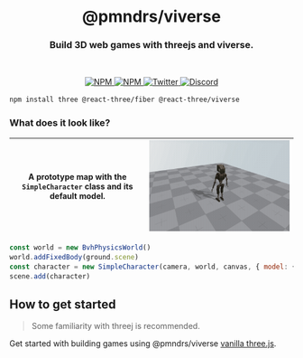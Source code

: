 <h1 align="center">@pmndrs/viverse</h1>
<h3 align="center">Build 3D web games with threejs and viverse.</h3>
<br/>

<p align="center">
  <a href="https://npmjs.com/package/@react-three/viverse" target="_blank">
    <img src="https://img.shields.io/npm/v/@react-three/viverse?style=flat&colorA=000000&colorB=000000" alt="NPM" />
  </a>
  <a href="https://npmjs.com/package/@react-three/viverse" target="_blank">
    <img src="https://img.shields.io/npm/dt/@react-three/viverse.svg?style=flat&colorA=000000&colorB=000000" alt="NPM" />
  </a>
  <a href="https://twitter.com/pmndrs" target="_blank">
    <img src="https://img.shields.io/twitter/follow/pmndrs?label=%40pmndrs&style=flat&colorA=000000&colorB=000000&logo=twitter&logoColor=000000" alt="Twitter" />
  </a>
  <a href="https://discord.gg/ZZjjNvJ" target="_blank">
    <img src="https://img.shields.io/discord/740090768164651008?style=flat&colorA=000000&colorB=000000&label=discord&logo=discord&logoColor=000000" alt="Discord" />
  </a>
</p>

```bash
npm install three @react-three/fiber @react-three/viverse
```

### What does it look like?

| A prototype map with the `SimpleCharacter` class and its default model. | ![render of the code below](../../docs/getting-started/basic-example.gif) |
| --------------------------------------------------------------------------- | --------------------------------------------------------------------- |

```jsx
const world = new BvhPhysicsWorld()
world.addFixedBody(ground.scene)
const character = new SimpleCharacter(camera, world, canvas, { model: { url: profile.activeAvatar?.vrmUrl } })
scene.add(character)
```

## How to get started

> Some familiarity with
> threej is recommended.

Get started with building games using @pmndrs/viverse [vanilla three.js](https://pmndrs.github.io/viverse/without-react).
